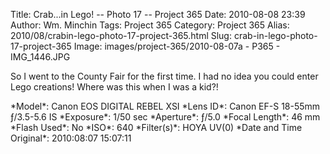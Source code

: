 Title: Crab...in Lego! -- Photo 17 -- Project 365
Date: 2010-08-08 23:39
Author: Wm. Minchin
Tags: Project 365
Category: Project 365
Alias: 2010/08/crabin-lego-photo-17-project-365.html
Slug: crab-in-lego-photo-17-project-365
Image: images/project-365/2010-08-07a - P365 - IMG_1446.JPG

So I went to the County Fair for the first time. I had no idea you could
enter Lego creations! Where was this when I was a kid?!

<div markdown=1 class="photo-infobox">
*Model*: Canon EOS DIGITAL REBEL XSI  
*Lens ID*: Canon EF-S 18-55mm ƒ/3.5-5.6 IS
*Exposure*: 1/50 sec  
*Aperture*: ƒ/5.0  
*Focal Length*: 46 mm  
*Flash Used*: No  
*ISO*: 640  
*Filter(s)*: HOYA UV(0)  
*Date and Time Original*: 2010:08:07 15:07:11
</div>
